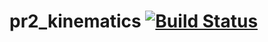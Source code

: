 # pr2_kinematics [![Build Status](https://travis-ci.com/PR2/pr2_kinematics.svg?branch=kinetic-devel)](https://travis-ci.com/PR2/pr2_kinematics)

